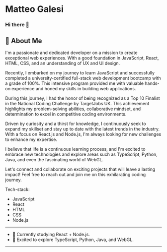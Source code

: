# Matteo Galesi
### Hi there 👋

## 🚀 About Me


I'm a passionate and dedicated developer on a mission to create exceptional web experiences. With a good foundation in JavaScript, React, HTML, CSS, and an understanding of UX and UI design.

Recently, I embarked on my journey to learn JavaScript and successfully completed a university-certified full-stack web development bootcamp with a grade of 100%. This intensive program provided me with valuable hands-on experience and honed my skills in building web applications.

During this journey, I had the honor of being recognized as a Top 10 Finalist in the National Coding Challenge by TargetJobs UK. This achievement highlights my problem-solving abilities, collaborative mindset, and determination to excel in competitive coding environments.

Driven by curiosity and a thirst for knowledge, I continuously seek to expand my skillset and stay up to date with the latest trends in the industry. With a focus on React.js and Node.js, I'm always looking for new challenges to enhance my expertise.

I believe that life is a continuous learning process, and I'm excited to embrace new technologies and explore areas such as TypeScript, Python, Java, and even the fascinating world of WebGL.

Let's connect and collaborate on exciting projects that will leave a lasting impact! Feel free to reach out and join me on this exhilarating coding journey. 


Tech-stack:
- JavaScript
- React
- HTML
- CSS
- Node.js

________________________________________________________________________

- 🌱 Currently studying React + Node.js.
- 👀 Excited to explore TypeScript, Python, Java, and WebGL.

________________________________________________________________________
